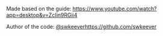 Made based on the guide: https://www.youtube.com/watch?app=desktop&v=ZcIin9RGii4

Author of the code: [@swkeever](https://github.com/swkeever)https://github.com/swkeever
